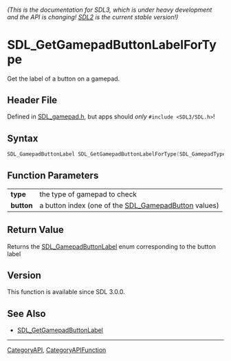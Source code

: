 ###### (This is the documentation for SDL3, which is under heavy development and the API is changing! [SDL2](https://wiki.libsdl.org/SDL2/) is the current stable version!)
# SDL_GetGamepadButtonLabelForType

Get the label of a button on a gamepad.

## Header File

Defined in [SDL_gamepad.h](https://github.com/libsdl-org/SDL/blob/main/include/SDL3/SDL_gamepad.h), but apps should _only_ `#include <SDL3/SDL.h>`!

## Syntax

```c
SDL_GamepadButtonLabel SDL_GetGamepadButtonLabelForType(SDL_GamepadType type, SDL_GamepadButton button);

```

## Function Parameters

|                |                                                                           |
| -------------- | ------------------------------------------------------------------------- |
| **type**       | the type of gamepad to check                                              |
| **button**     | a button index (one of the [SDL_GamepadButton](SDL_GamepadButton) values) |

## Return Value

Returns the [SDL_GamepadButtonLabel](SDL_GamepadButtonLabel) enum
corresponding to the button label

## Version

This function is available since SDL 3.0.0.

## See Also

* [SDL_GetGamepadButtonLabel](SDL_GetGamepadButtonLabel)

----
[CategoryAPI](CategoryAPI), [CategoryAPIFunction](CategoryAPIFunction)

